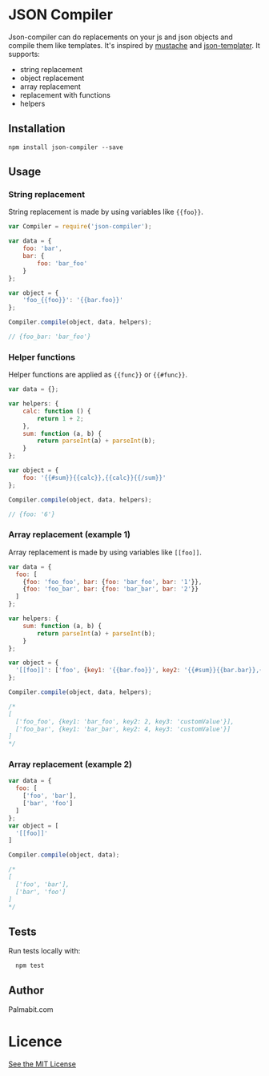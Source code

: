 # JSON Compiler

Json-compiler can do replacements on your js and json objects and compile them like templates. It's inspired by [mustache](https://github.com/janl/mustache.js) and [json-templater](https://github.com/lightsofapollo/json-templater). It supports:

* string replacement
* object replacement
* array replacement
* replacement with functions
* helpers

## Installation

```
npm install json-compiler --save
```

## Usage

### String replacement

String replacement is made by using variables like ```{{foo}}```.

```javascript
var Compiler = require('json-compiler');

var data = {
    foo: 'bar',
    bar: {
        foo: 'bar_foo'
    }
};

var object = {
    'foo_{{foo}}': '{{bar.foo}}'
};

Compiler.compile(object, data, helpers);

// {foo_bar: 'bar_foo'}
```

### Helper functions

Helper functions are applied as ```{{func}}``` or ```{{#func}}```.

```javascript
var data = {};

var helpers: {
    calc: function () {
        return 1 + 2;
    },
    sum: function (a, b) {
        return parseInt(a) + parseInt(b);
    }
};

var object = {
    foo: '{{#sum}}{{calc}},{{calc}}{{/sum}}'
};

Compiler.compile(object, data, helpers);

// {foo: '6'}
```

### Array replacement (example 1)

Array replacement is made by using variables like ```[[foo]]```.

```javascript
var data = {
  foo: [
    {foo: 'foo_foo', bar: {foo: 'bar_foo', bar: '1'}},
    {foo: 'foo_bar', bar: {foo: 'bar_bar', bar: '2'}}
  ]
};

var helpers: {
    sum: function (a, b) {
        return parseInt(a) + parseInt(b);
    }
};

var object = {
  '[[foo]]': ['foo', {key1: '{{bar.foo}}', key2: '{{#sum}}{{bar.bar}},{{bar.bar}}{{/sum}}', key3: 'customValue'}]
};

Compiler.compile(object, data, helpers);

/*
[
  ['foo_foo', {key1: 'bar_foo', key2: 2, key3: 'customValue'}],
  ['foo_bar', {key1: 'bar_bar', key2: 4, key3: 'customValue'}]
]
*/

```

### Array replacement (example 2)

```javascript
var data = {
  foo: [
    ['foo', 'bar'],
    ['bar', 'foo']
  ]
};
var object = [
  '[[foo]]'
]

Compiler.compile(object, data);

/*
[
  ['foo', 'bar'],
  ['bar', 'foo']
]
*/

```

## Tests

Run tests locally with:

```
  npm test
```

## Author

Palmabit.com

# Licence

[See the MIT License](http://opensource.org/licenses/MIT)
